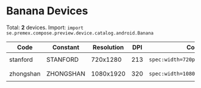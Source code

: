 # Banana Devices

Total: **2** devices. Import: `import se.premex.compose.preview.device.catalog.android.Banana`

| Code | Constant | Resolution | DPI | Compose Spec | Preview Usage |
|------|----------|------------|-----|-------------|---------------|
| stanford | STANFORD | 720x1280 | 213 | `spec:width=720px,height=1280px,dpi=213` | `@Preview(device = Banana.STANFORD)` |
| zhongshan | ZHONGSHAN | 1080x1920 | 320 | `spec:width=1080px,height=1920px,dpi=320` | `@Preview(device = Banana.ZHONGSHAN)` |

<!-- Generated automatically. Do not edit manually. -->

